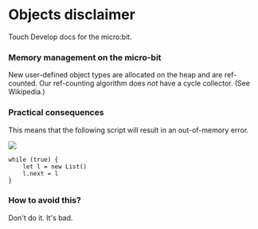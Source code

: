 # Objects disclaimer

Touch Develop docs for the micro:bit.

### Memory management on the micro-bit

New user-defined object types are allocated on the heap and are ref-counted. Our ref-counting algorithm does *not* have a cycle collector. (See Wikipedia.)

### Practical consequences

This means that the following script will result in an out-of-memory error.

![](/static/mb/object-disclaimer-0.png)

```
while (true) {
    let l = new List()
    l.next = l
}
```

### How to avoid this?

Don't do it. It's bad.

